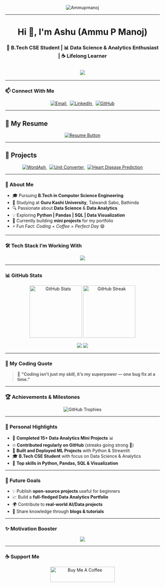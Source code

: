 <p align="center">
  <img src="https://komarev.com/ghpvc/?username=Ammupmanoj&label=Profile+Views&color=brightgreen&style=flat" alt="Ammupmanoj" />
</p>

---

<h1 align="center">Hi 👋, I'm Ashu (Ammu P Manoj)</h1>
<h3 align="center">🚀 B.Tech CSE Student | 📊 Data Science & Analytics Enthusiast | ☕ Lifelong Learner</h3>

<h2 align="center">
  <img src="https://readme-typing-svg.herokuapp.com?font=Orbitron&size=24&duration=3000&color=00F7FF&center=true&vCenter=true&width=600&lines=🤖+AI+%26+Data+Enthusiast;👩‍💻+Learning+One+Bug+at+a+Time;🚀+Coding+is+my+Superpower!" />
</h2>

---

### 📫 Connect With Me
<p align="center">
  <a href="mailto:pmanojammu9@gmail.com" target="_blank">
    <img src="https://img.shields.io/badge/Email-D14836?style=for-the-badge&logo=gmail&logoColor=white" alt="Email"/>
  </a>
  &nbsp;
  <a href="https://www.linkedin.com/in/ammu-p-manoj-64976a377/" target="_blank">
    <img src="https://img.shields.io/badge/LinkedIn-0A66C2?style=for-the-badge&logo=linkedin&logoColor=white" alt="LinkedIn"/>
  </a>
  &nbsp;
  <a href="https://github.com/Ammupmanoj" target="_blank">
    <img src="https://img.shields.io/badge/GitHub-171515?style=for-the-badge&logo=github&logoColor=white" alt="GitHub"/>
  </a>
</p>

---

## 📄 My Resume  
<p align="center">
  <a href="https://github.com/Ammupmanoj/Ammupmanoj/blob/main/Ammupmanoj.pdf" target="_blank">
    <img src="https://img.shields.io/badge/📄%20Download%20Resume-blue?style=for-the-badge" alt="Resume Button"/>
  </a>
</p>


---

## 🚀 Projects  

<p align="center">
  <a href="https://wordash-ashu-dictionary.streamlit.app/" target="_blank">
    <img src="https://img.shields.io/badge/📘%20WordAsh%20Dictionary-blue?style=for-the-badge" alt="WordAsh"/>
  </a>
  &nbsp;
  <a href="https://unit-converter-app-hwvbqzmtloq9dssmuuwceb.streamlit.app/" target="_blank">
    <img src="https://img.shields.io/badge/🔢%20Unit%20Converter-orange?style=for-the-badge" alt="Unit Converter"/>
  </a>
  &nbsp;
  <a href="https://github.com/Ammupmanoj/heart_disease_app" target="_blank">
    <img src="https://img.shields.io/badge/❤️%20Heart%20Disease%20Prediction-red?style=for-the-badge" alt="Heart Disease Prediction"/>
  </a>
</p>  

---

### 💫 About Me
- 🎓 Pursuing **B.Tech in Computer Science Engineering**
- 🏫 Studying at **Guru Kashi University**, Talwandi Sabo, Bathinda
- 🔍 Passionate about **Data Science** & **Data Analytics**
- 💡 Exploring **Python | Pandas | SQL | Data Visualization**
- 🧠 Currently building **mini projects** for my portfolio
- ⚡ Fun Fact: *Coding + Coffee = Perfect Day* 😄

---

### 🛠️ Tech Stack I’m Working With
<p align="center">
  <img src="https://skillicons.dev/icons?i=python,git,github,vscode,sqlite,mysql,html,css" />
</p>

---

### 📊 GitHub Stats
<p align="center">
  <img src="https://github-readme-stats.vercel.app/api?username=Ammupmanoj&show_icons=true&theme=radical" alt="GitHub Stats" height="170"/>
  <img src="https://github-readme-streak-stats.herokuapp.com/?user=Ammupmanoj&theme=radical" alt="GitHub Streak" height="170"/>
</p>

<p align="center">
  <img src="https://github-profile-summary-cards.vercel.app/api/cards/repos-per-language?username=Ammupmanoj&theme=radical"/>
  <img src="https://github-profile-summary-cards.vercel.app/api/cards/most-commit-language?username=Ammupmanoj&theme=radical"/>
</p>

---

### 💬 My Coding Quote
> 🚀 **"Coding isn’t just my skill, it’s my superpower — one bug fix at a time."**

---

### 🏆 Achievements & Milestones  
<p align="center">
  <img src="https://github-profile-trophy.vercel.app/?username=Ammupmanoj&theme=radical&no-frame=false&no-bg=false&margin-w=10&margin-h=10" alt="GitHub Trophies"/>
</p>

---

### 🎯 Personal Highlights  
- 🥇 **Completed 15+ Data Analytics Mini Projects** 📊  
- 🔥 **Contributed regularly on GitHub** (streaks going strong 💪)  
- 🚀 **Built and Deployed ML Projects** with Python & Streamlit  
- 🎓 **B.Tech CSE Student** with focus on Data Science & Analytics  
- 🏅 **Top skills in Python, Pandas, SQL & Visualization**  

---

### 🌟 Future Goals  
- 💡 Publish **open-source projects** useful for beginners  
- 📈 Build a **full-fledged Data Analytics Portfolio**  
- 🌍 Contribute to **real-world AI/Data projects**  
- 🎤 Share knowledge through **blogs & tutorials**  

---

### ✨ Motivation Booster
<p align="center">
  <img src="https://readme-typing-svg.demolab.com?font=Fira+Code&weight=500&size=22&pause=1000&color=36FFC4&center=true&vCenter=true&width=600&lines=Powered+by+Logic.;Fueled+by+Coffee.;Driven+by+Curiosity."/>
</p>

---

### ☕ Support Me
<p align="center">
  <a href="https://www.buymeacoffee.com/ammupmanoj" target="_blank">
    <img src="https://cdn.buymeacoffee.com/buttons/v2/default-yellow.png" height="50" width="210" alt="Buy Me A Coffee"/>
  </a>
</p>
